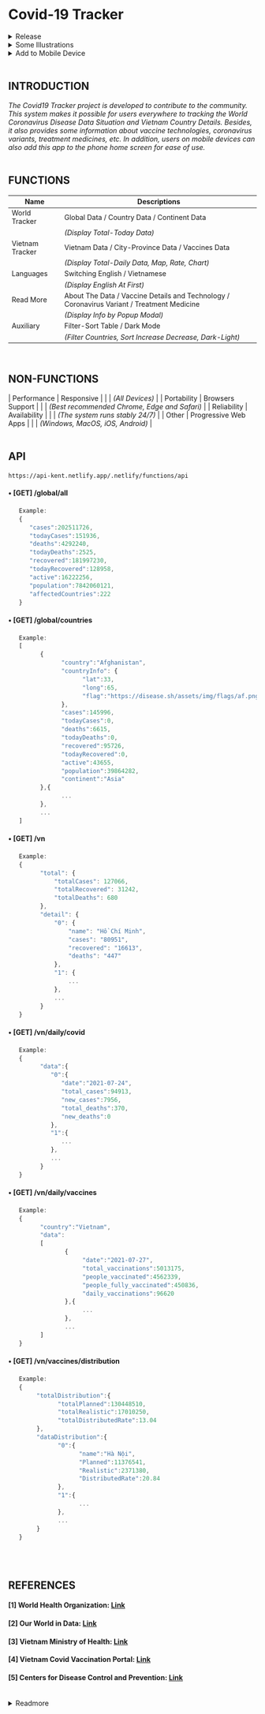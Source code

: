 # Covid-19 Tracker
<details>
   <summary> Release</summary>
   <p align="center">Click Icon</p>
   <p align="center">
      <a href="https://covid19-kent.netlify.app/">
         <img alt="GuidePWA1" src="https://raw.githubusercontent.com/ToVinhKhang/Covid19-Tracker/main/img/Covid19_128.png">
      </a>
   </p>
   <p align="center">Version: 2.2.1</p>
</details>

<details>
   <summary> Some Illustrations</summary>
   <p align="left">
      <h1 align="center">WORLD TRACKER</h1>
      <img alt="WorldTracker" src="https://raw.githubusercontent.com/ToVinhKhang/Covid19-Tracker/main/img/Pic0.png" width="100%">
   </p>
   
   <h1 align="center">VIETNAM TRACKER</h1>
   <img align="left" alt="VietnamTracker" src="https://raw.githubusercontent.com/ToVinhKhang/Covid19-Tracker/main/img/Pic00.png" width="100%">
   
   <p align="center">&nbsp;</p>
   
   <h1 align="center">CORONAVIRUS VARIANT</h1>
   <img align="left" alt="Variant" src="https://raw.githubusercontent.com/ToVinhKhang/Covid19-Tracker/main/img/VariantEN1.png" width="100%">
   <img alt="Variant" src="https://raw.githubusercontent.com/ToVinhKhang/Covid19-Tracker/main/img/VariantEN2.png" width="100%">
   
   <h1 align="center">MAP</h1>
   <p align="center">
      <img alt="VietnamMap" src="https://raw.githubusercontent.com/ToVinhKhang/Covid19-Tracker/main/img/mapVN.png" width="50%">
   </p>
   
   <p align="center">&nbsp;</p>
   
   <h1 align="center">SOFTWARE INFO</h1>
   <img alt="SoftwareInfo" src="https://raw.githubusercontent.com/ToVinhKhang/Covid19-Tracker/main/img/SoftwareInfo.png" width="100%">
   
   <h1 align="center">BARS</h1>
   <p align="center">
      <img alt="Bar01" src="https://raw.githubusercontent.com/ToVinhKhang/Covid19-Tracker/main/img/Bar01.png" width="210">
      <img alt="Bar02" src="https://raw.githubusercontent.com/ToVinhKhang/Covid19-Tracker/main/img/Bar02.png" width="200">
   </p>

   <p align="center">
      <img alt="ReadmoreList" src="https://raw.githubusercontent.com/ToVinhKhang/Covid19-Tracker/main/img/ReadMore.png" width="209">
      <img alt="VNTracker" src="https://raw.githubusercontent.com/ToVinhKhang/Covid19-Tracker/main/img/iconVN.png" width="52">
      <img alt="DarkLight" src="https://raw.githubusercontent.com/ToVinhKhang/Covid19-Tracker/main/img/DarkLight.png" width="50.5">
      <img alt="SwitchLangs" src="https://raw.githubusercontent.com/ToVinhKhang/Covid19-Tracker/main/img/SwitchLangs.png" width="88.5">
   </p>
   <p align="center">&nbsp;</p>
</details>

<details>
   <summary> Add to Mobile Device</summary>
   
   <h2 align="left"> • IOS</h2>
   <p>1/Launch "Safari" app. Enter "https://covid19-kent.netlify.app" and Tap "Go".
   <p>2/Tap the icon featuring an up-arrow of the Safari window to open a drop-down menu.</p>
   <p>3/Tap "Add to Home Screen" The Add to Home dialog box will appear.</p>
   <p>4/Enter the name for the shortcut using the on-screen keyboard and tap "Add". Safari will close automatically.</p>
   <p>5/Check your icon on the desktop.</p>
   
   <img alt="GuidePWA1" src="https://raw.githubusercontent.com/ToVinhKhang/Covid19-Tracker/main/img/GuidePWA1.PNG" width="24%">
   <img alt="GuidePWA1" src="https://raw.githubusercontent.com/ToVinhKhang/Covid19-Tracker/main/img/GuidePWA2.PNG" width="24%">
   <img alt="GuidePWA1" src="https://raw.githubusercontent.com/ToVinhKhang/Covid19-Tracker/main/img/GuidePWA3.PNG" width="24%">
   <img alt="GuidePWA1" src="https://raw.githubusercontent.com/ToVinhKhang/Covid19-Tracker/main/img/GuidePWA4.PNG" width="24%">
   
   <p align="center">&nbsp;</p>
   <h2 align="left"> • Android</h2>
   <p>1/Launch "Chrome" app. Enter "https://covid19-kent.netlify.app" and Tap "Go".
   <p>2/Tap the menu icon (3 dots in upper right-hand corner).</p>
   <p>3/Tap "Add to homescreen". Then do the same few steps as IOS above.</p>
</details>
<br>

## INTRODUCTION
_The Covid19 Tracker project is developed to contribute to the community. This system makes it possible for users everywhere to tracking the World Coronavirus Disease Data Situation and Vietnam Country Details. Besides, it also provides some information about vaccine technologies, coronavirus variants, treatment medicines, etc. In addition, users on mobile devices can also add this app to the phone home screen for ease of use._
<br>
<br>

## FUNCTIONS
| Name | Descriptions |
|-|-|
| World Tracker | Global Data / Country Data / Continent Data|
| | _(Display Total-Today Data)_ |
| Vietnam Tracker | Vietnam Data / City-Province Data / Vaccines Data |
| | _(Display Total-Daily Data, Map, Rate, Chart)_ |
| Languages | Switching English / Vietnamese |
| | _(Display English At First)_ |
| Read More | About The Data / Vaccine Details and Technology / Coronavirus Variant / Treatment Medicine |
| | _(Display Info by Popup Modal)_ |
| Auxiliary | Filter-Sort Table / Dark Mode |
| | _(Filter Countries, Sort Increase Decrease, Dark-Light)_ |
<br>

## NON-FUNCTIONS
| Performance | Responsive |
| | _(All Devices)_ |
| Portability | Browsers Support |
| | _(Best recommended Chrome, Edge and Safari)_ |
| Reliability | Availability |
| | _(The system runs stably 24/7)_ |
| Other | Progressive Web Apps |
| | _(Windows, MacOS, iOS, Android)_ |
<br>
<br>

## API
```
https://api-kent.netlify.app/.netlify/functions/api
```

#### • [GET] /global/all

```javascript
   Example:
   {
      "cases":202511726,
      "todayCases":151936,
      "deaths":4292240,
      "todayDeaths":2525,
      "recovered":181997230,
      "todayRecovered":128958,
      "active":16222256,
      "population":7842060121,
      "affectedCountries":222
   }
```

#### • [GET] /global/countries

```javascript
   Example:
   [
         {
               "country":"Afghanistan",
               "countryInfo": {
                     "lat":33,
                     "long":65,
                     "flag":"https://disease.sh/assets/img/flags/af.png"
               },
               "cases":145996,
               "todayCases":0,
               "deaths":6615,
               "todayDeaths":0,
               "recovered":95726,
               "todayRecovered":0,
               "active":43655,
               "population":39864282,
               "continent":"Asia"
         },{
               ...
         },
         ...
   ]
```

#### • [GET] /vn
```javascript
   Example:
   {
         "total": {
             "totalCases": 127066,
             "totalRecovered": 31242,
             "totalDeaths": 680
         },
         "detail": {
             "0": {
                 "name": "Hồ Chí Minh",
                 "cases": "80951",
                 "recovered": "16613",
                 "deaths": "447"
             },
             "1": {
                 ...
             },
             ...
         }
   }
```

#### • [GET] /vn/daily/covid
```javascript
   Example:
   {
         "data":{
            "0":{
               "date":"2021-07-24",
               "total_cases":94913,
               "new_cases":7956,
               "total_deaths":370,
               "new_deaths":0
            },
            "1":{
               ...
            },
            ...
         }
   }
```

#### • [GET] /vn/daily/vaccines
```javascript
   Example:
   {
         "country":"Vietnam",
         "data":
         [
                {
                     "date":"2021-07-27",
                     "total_vaccinations":5013175,
                     "people_vaccinated":4562339,
                     "people_fully_vaccinated":450836,
                     "daily_vaccinations":96620
                },{     
                     ...
                },
                ...
         ]
   }
```

#### • [GET] /vn/vaccines/distribution
```javascript
   Example:
   {
        "totalDistribution":{
              "totalPlanned":130448510,
              "totalRealistic":17010250,
              "totalDistributedRate":13.04
        },
        "dataDistribution":{
              "0":{
                    "name":"Hà Nội",
                    "Planned":11376541,
                    "Realistic":2371380,
                    "DistributedRate":20.84
              },
              "1":{
                    ...
              },
              ...
        }
   }
```

<br>
<br>


## REFERENCES
#### [1] World Health Organization: [Link](https://www.who.int/)
#### [2] Our World in Data: [Link](https://ourworldindata.org/covid-vaccinations)
#### [3] Vietnam Ministry of Health: [Link](https://ncov.moh.gov.vn/)
#### [4] Vietnam Covid Vaccination Portal: [Link](https://tiemchungcovid19.gov.vn/portal)
#### [5] Centers for Disease Control and Prevention: [Link](https://www.cdc.gov/coronavirus/2019-ncov/variants/variant-info.html)
<br>

<details>
   <summary>Readmore</summary>
   <h5> | 
      Pfizer: <a href="https://www.pfizer.com/">Link</a> | 
      Moderna: <a href="https://www.modernatx.com/">Link</a> | 
      Jassen: <a href="https://www.janssen.com/">Link</a> | 
      AstraZeneca: <a href="https://www.astrazeneca.com/">Link</a> | 
      Sputnik-V: <a href="https://sputnikvaccine.com/">Link</a> | 
      Sinovac: <a href="http://www.sinovac.com/index.php?lang=en">Link</a> | 
      Sinopharm: <a href="http://www.sinopharm.com/en/1156.html">Link</a> | 
      Novavax: <a href="https://www.novavax.com/">Link</a> | 
      NanoCovax: <a href="https://nanogenpharma.com/products/nanocovax-141.html">Link</a> | 
      mARN Techonology: <a href="https://en.wikipedia.org/wiki/RNA_vaccine">Link</a> | 
      Viral Vector Techonology: <a href="https://en.wikipedia.org/wiki/Viral_vector">Link</a> | 
      Inactivated Virus Techonology: <a href="https://en.wikipedia.org/wiki/Inactivated_vaccine">Link</a> | 
      Protein Subunit Techonology: <a href="https://en.wikipedia.org/wiki/Protein_subunit">Link</a> | 
      Remdesivir: <a href="https://en.wikipedia.org/wiki/Remdesivir">Link</a> | 
      Sotrovimab: <a href="https://en.wikipedia.org/wiki/Sotrovimab">Link</a> | 
      Molnupiravir: <a href="https://en.wikipedia.org/wiki/Molnupiravir">Link</a> | 
      Favipiravir: <a href="https://en.wikipedia.org/wiki/Favipiravir">Link</a> | 
   </h5>
</details>

<br>
<br>
